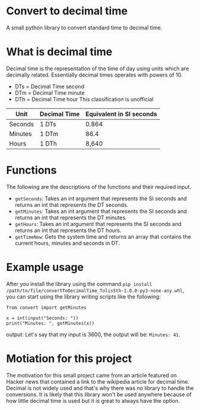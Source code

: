 # Convert to decimal time
A small python library to convert standard time to decimal time. 

# What is decimal time 
Decimal time is the representation of the time of day using units which are decimally related. Essentially decimal times operates with powers of 10. 

- DTs = Decimal Time second
- DTm = Decimal Time minute
- DTh = Decimal Time hour
This classification is unofficial

| Unit     | Decimal Time | Equivalent in SI seconds |
|----------|--------------|--------------------------|
| Seconds  | 1 DTs        | 0.864                    |
| Minutes  | 1 DTm        | 86.4                     |
| Hours    | 1 DTh        | 8,640                    |

# Functions
The following are the descriptions of the functions and their required input. 
- `getSeconds`: Takes an int argument that represents the SI seconds and returns an int that represents the DT seconds.
- `getMinutes`: Takes an int argument that represents the SI seconds and returns an int that represents the DT minutes.
- `getHours`: Takes an int argument that represents the SI seconds and returns an int that represents the DT hours. 
- `getTimeNow`: Gets the system time and returns an array that contains the current hours, minutes and seconds in DT. 

# Example usage
After you install the library using the command `pip install /path/to/file/convertToDecimalTime_TolisSth-1.0.0-py3-none-any.whl`, you can start using the library writing scripts like the following: 
```
from convert import getMinutes

x = int(input("Seconds: ")) 
print("Minutes: ", getMinutes(x)) 
```
output: 
Let's say that my input is 3600, the output will be: `Minutes: 41`.

# Motiation for this project 
The motivation for this small project came from an article featured on Hacker news that contained a link to the wikipedia article for decimal time. Decimal is not widely used and that's why there was no library to handle the conversions. It is likely that this library won't be used anywhere because of how little decimal time is used but it is great to always have the option. 
